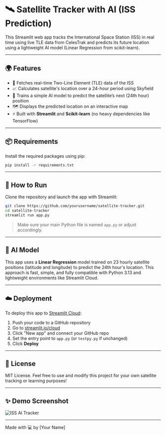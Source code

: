 # 🛰️ Satellite Tracker with AI (ISS Prediction)

This Streamlit web app tracks the International Space Station (ISS) in real time using live TLE data from CelesTrak and predicts its future location using a lightweight AI model (Linear Regression from scikit-learn).

---

## 🌍 Features

- 📡 Fetches real-time Two-Line Element (TLE) data of the ISS
- 📈 Calculates satellite's location over a 24-hour period using Skyfield
- 🤖 Trains a simple AI model to predict the satellite’s next (24th hour) position
- 🗺️ Displays the predicted location on an interactive map
- ⚡ Built with **Streamlit** and **Scikit-learn** (no heavy dependencies like TensorFlow)

---

## 📦 Requirements

Install the required packages using pip:

```bash
pip install -r requirements.txt
```

---

## 🚀 How to Run

Clone the repository and launch the app with Streamlit:

```bash
git clone https://github.com/yourusername/satellite-tracker.git
cd satellite-tracker
streamlit run app.py
```

> Make sure your main Python file is named `app.py` or adjust accordingly.

---

## 🧠 AI Model

This app uses a **Linear Regression** model trained on 23 hourly satellite positions (latitude and longitude) to predict the 24th hour's location. This approach is fast, simple, and fully compatible with Python 3.13 and lightweight environments like Streamlit Cloud.

---

## ☁️ Deployment

To deploy this app to [Streamlit Cloud](https://streamlit.io/cloud):

1. Push your code to a GitHub repository
2. Go to [streamlit.io/cloud](https://streamlit.io/cloud)
3. Click "New app" and connect your GitHub repo
4. Set the entry point to `app.py` (or `testpy.py` if unchanged)
5. Click **Deploy**

---

## 📄 License

MIT License. Feel free to use and modify this project for your own satellite tracking or learning purposes!

---

## ✨ Demo Screenshot

![ISS AI Tracker](https://user-images.githubusercontent.com/your-screenshot.png)

---

Made with 💻 by [Your Name]